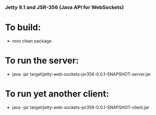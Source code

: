 ### Jetty 9.1 and JSR-356 (Java API for WebSockets)

# To build:
 - mvn clean package
 
# To run the server:
 - java -jar target\jetty-web-sockets-jsr356-0.0.1-SNAPSHOT-server.jar 
 
# To run yet another client:
 - java -jar target/jetty-web-sockets-jsr356-0.0.1-SNAPSHOT-client.jar 
  
  